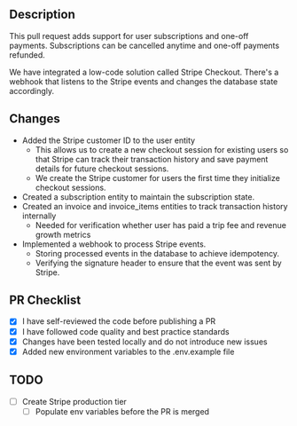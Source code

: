 ## Description

This pull request adds support for user subscriptions and one-off payments. Subscriptions can be cancelled anytime and one-off payments refunded.

We have integrated a low-code solution called Stripe Checkout. There's a webhook that listens to the Stripe events and changes the database state accordingly.

## Changes

- Added the Stripe customer ID to the user entity
  - This allows us to create a new checkout session for existing users so that Stripe can track their transaction history and save payment details for future checkout sessions.
  - We create the Stripe customer for users the first time they initialize checkout sessions.
- Created a subscription entity to maintain the subscription state.
- Created an invoice and invoice_items entities to track transaction history internally
  - Needed for verification whether user has paid a trip fee and revenue growth metrics
- Implemented a webhook to process Stripe events.
  - Storing processed events in the database to achieve idempotency.
  - Verifying the signature header to ensure that the event was sent by Stripe.

## PR Checklist

- [x] I have self-reviewed the code before publishing a PR
- [x] I have followed code quality and best practice standards
- [x] Changes have been tested locally and do not introduce new issues
- [x] Added new environment variables to the .env.example file

## TODO

- [ ] Create Stripe production tier
  - [ ] Populate env variables before the PR is merged
